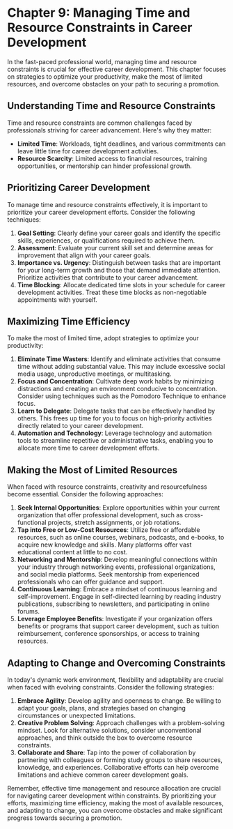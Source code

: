 Chapter 9: Managing Time and Resource Constraints in Career Development
=======================================================================

In the fast-paced professional world, managing time and resource constraints is crucial for effective career development. This chapter focuses on strategies to optimize your productivity, make the most of limited resources, and overcome obstacles on your path to securing a promotion.

Understanding Time and Resource Constraints
-------------------------------------------

Time and resource constraints are common challenges faced by professionals striving for career advancement. Here's why they matter:

* **Limited Time**: Workloads, tight deadlines, and various commitments can leave little time for career development activities.
* **Resource Scarcity**: Limited access to financial resources, training opportunities, or mentorship can hinder professional growth.

Prioritizing Career Development
-------------------------------

To manage time and resource constraints effectively, it is important to prioritize your career development efforts. Consider the following techniques:

1. **Goal Setting**: Clearly define your career goals and identify the specific skills, experiences, or qualifications required to achieve them.
2. **Assessment**: Evaluate your current skill set and determine areas for improvement that align with your career goals.
3. **Importance vs. Urgency**: Distinguish between tasks that are important for your long-term growth and those that demand immediate attention. Prioritize activities that contribute to your career advancement.
4. **Time Blocking**: Allocate dedicated time slots in your schedule for career development activities. Treat these time blocks as non-negotiable appointments with yourself.

Maximizing Time Efficiency
--------------------------

To make the most of limited time, adopt strategies to optimize your productivity:

1. **Eliminate Time Wasters**: Identify and eliminate activities that consume time without adding substantial value. This may include excessive social media usage, unproductive meetings, or multitasking.
2. **Focus and Concentration**: Cultivate deep work habits by minimizing distractions and creating an environment conducive to concentration. Consider using techniques such as the Pomodoro Technique to enhance focus.
3. **Learn to Delegate**: Delegate tasks that can be effectively handled by others. This frees up time for you to focus on high-priority activities directly related to your career development.
4. **Automation and Technology**: Leverage technology and automation tools to streamline repetitive or administrative tasks, enabling you to allocate more time to career development efforts.

Making the Most of Limited Resources
------------------------------------

When faced with resource constraints, creativity and resourcefulness become essential. Consider the following approaches:

1. **Seek Internal Opportunities**: Explore opportunities within your current organization that offer professional development, such as cross-functional projects, stretch assignments, or job rotations.
2. **Tap into Free or Low-Cost Resources**: Utilize free or affordable resources, such as online courses, webinars, podcasts, and e-books, to acquire new knowledge and skills. Many platforms offer vast educational content at little to no cost.
3. **Networking and Mentorship**: Develop meaningful connections within your industry through networking events, professional organizations, and social media platforms. Seek mentorship from experienced professionals who can offer guidance and support.
4. **Continuous Learning**: Embrace a mindset of continuous learning and self-improvement. Engage in self-directed learning by reading industry publications, subscribing to newsletters, and participating in online forums.
5. **Leverage Employee Benefits**: Investigate if your organization offers benefits or programs that support career development, such as tuition reimbursement, conference sponsorships, or access to training resources.

Adapting to Change and Overcoming Constraints
---------------------------------------------

In today's dynamic work environment, flexibility and adaptability are crucial when faced with evolving constraints. Consider the following strategies:

1. **Embrace Agility**: Develop agility and openness to change. Be willing to adapt your goals, plans, and strategies based on changing circumstances or unexpected limitations.
2. **Creative Problem Solving**: Approach challenges with a problem-solving mindset. Look for alternative solutions, consider unconventional approaches, and think outside the box to overcome resource constraints.
3. **Collaborate and Share**: Tap into the power of collaboration by partnering with colleagues or forming study groups to share resources, knowledge, and experiences. Collaborative efforts can help overcome limitations and achieve common career development goals.

Remember, effective time management and resource allocation are crucial for navigating career development within constraints. By prioritizing your efforts, maximizing time efficiency, making the most of available resources, and adapting to change, you can overcome obstacles and make significant progress towards securing a promotion.
